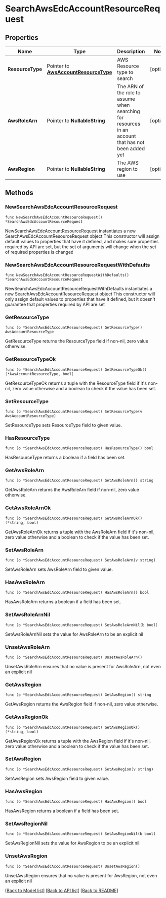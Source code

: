 # SearchAwsEdcAccountResourceRequest

## Properties

Name | Type | Description | Notes
------------ | ------------- | ------------- | -------------
**ResourceType** | Pointer to [**AwsAccountResourceType**](AwsAccountResourceType.md) | AWS Resource type to search | [optional] 
**AwsRoleArn** | Pointer to **NullableString** | The ARN of the role to assume when searching for resources in an account that has not been added yet | [optional] 
**AwsRegion** | Pointer to **NullableString** | The AWS region to use | [optional] 

## Methods

### NewSearchAwsEdcAccountResourceRequest

`func NewSearchAwsEdcAccountResourceRequest() *SearchAwsEdcAccountResourceRequest`

NewSearchAwsEdcAccountResourceRequest instantiates a new SearchAwsEdcAccountResourceRequest object
This constructor will assign default values to properties that have it defined,
and makes sure properties required by API are set, but the set of arguments
will change when the set of required properties is changed

### NewSearchAwsEdcAccountResourceRequestWithDefaults

`func NewSearchAwsEdcAccountResourceRequestWithDefaults() *SearchAwsEdcAccountResourceRequest`

NewSearchAwsEdcAccountResourceRequestWithDefaults instantiates a new SearchAwsEdcAccountResourceRequest object
This constructor will only assign default values to properties that have it defined,
but it doesn't guarantee that properties required by API are set

### GetResourceType

`func (o *SearchAwsEdcAccountResourceRequest) GetResourceType() AwsAccountResourceType`

GetResourceType returns the ResourceType field if non-nil, zero value otherwise.

### GetResourceTypeOk

`func (o *SearchAwsEdcAccountResourceRequest) GetResourceTypeOk() (*AwsAccountResourceType, bool)`

GetResourceTypeOk returns a tuple with the ResourceType field if it's non-nil, zero value otherwise
and a boolean to check if the value has been set.

### SetResourceType

`func (o *SearchAwsEdcAccountResourceRequest) SetResourceType(v AwsAccountResourceType)`

SetResourceType sets ResourceType field to given value.

### HasResourceType

`func (o *SearchAwsEdcAccountResourceRequest) HasResourceType() bool`

HasResourceType returns a boolean if a field has been set.

### GetAwsRoleArn

`func (o *SearchAwsEdcAccountResourceRequest) GetAwsRoleArn() string`

GetAwsRoleArn returns the AwsRoleArn field if non-nil, zero value otherwise.

### GetAwsRoleArnOk

`func (o *SearchAwsEdcAccountResourceRequest) GetAwsRoleArnOk() (*string, bool)`

GetAwsRoleArnOk returns a tuple with the AwsRoleArn field if it's non-nil, zero value otherwise
and a boolean to check if the value has been set.

### SetAwsRoleArn

`func (o *SearchAwsEdcAccountResourceRequest) SetAwsRoleArn(v string)`

SetAwsRoleArn sets AwsRoleArn field to given value.

### HasAwsRoleArn

`func (o *SearchAwsEdcAccountResourceRequest) HasAwsRoleArn() bool`

HasAwsRoleArn returns a boolean if a field has been set.

### SetAwsRoleArnNil

`func (o *SearchAwsEdcAccountResourceRequest) SetAwsRoleArnNil(b bool)`

 SetAwsRoleArnNil sets the value for AwsRoleArn to be an explicit nil

### UnsetAwsRoleArn
`func (o *SearchAwsEdcAccountResourceRequest) UnsetAwsRoleArn()`

UnsetAwsRoleArn ensures that no value is present for AwsRoleArn, not even an explicit nil
### GetAwsRegion

`func (o *SearchAwsEdcAccountResourceRequest) GetAwsRegion() string`

GetAwsRegion returns the AwsRegion field if non-nil, zero value otherwise.

### GetAwsRegionOk

`func (o *SearchAwsEdcAccountResourceRequest) GetAwsRegionOk() (*string, bool)`

GetAwsRegionOk returns a tuple with the AwsRegion field if it's non-nil, zero value otherwise
and a boolean to check if the value has been set.

### SetAwsRegion

`func (o *SearchAwsEdcAccountResourceRequest) SetAwsRegion(v string)`

SetAwsRegion sets AwsRegion field to given value.

### HasAwsRegion

`func (o *SearchAwsEdcAccountResourceRequest) HasAwsRegion() bool`

HasAwsRegion returns a boolean if a field has been set.

### SetAwsRegionNil

`func (o *SearchAwsEdcAccountResourceRequest) SetAwsRegionNil(b bool)`

 SetAwsRegionNil sets the value for AwsRegion to be an explicit nil

### UnsetAwsRegion
`func (o *SearchAwsEdcAccountResourceRequest) UnsetAwsRegion()`

UnsetAwsRegion ensures that no value is present for AwsRegion, not even an explicit nil

[[Back to Model list]](../README.md#documentation-for-models) [[Back to API list]](../README.md#documentation-for-api-endpoints) [[Back to README]](../README.md)


